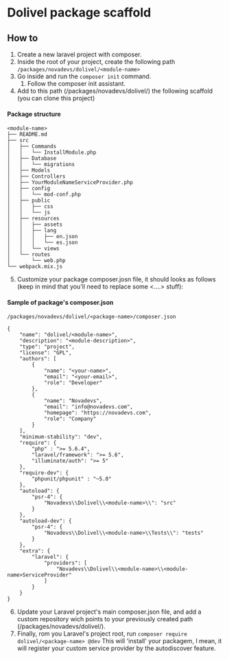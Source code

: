 Dolivel package scaffold
====

## How to
1. Create a new laravel project with composer.
2. Inside the root of your project, create the following path ```/packages/novadevs/dolivel/<module-name>```
3. Go inside and run the ```composer init``` command.
    1. Follow the composer init assistant.
4. Add to this path (/packages/novadevs/dolivel/<module-name>) the following scaffold (you can clone this project)

#### Package structure
    <module-name>
    ├── README.md
    ├── src
    │   ├── Commands
    │   │   └── InstallModule.php
    │   ├── Database
    │   │   └── migrations
    │   ├── Models
    │   ├── Controllers
    │   ├── YourModuleNameServiceProvider.php
    │   ├── config
    │   │   └── mod-conf.php
    │   ├── public
    │   │   ├── css
    │   │   └── js
    │   ├── resources
    │   │   ├── assets
    │   │   ├── lang
    │   │   │   ├── en.json
    │   │   │   └── es.json
    │   │   └── views
    │   └── routes
    │       └── web.php
    └── webpack.mix.js
5. Customize your package composer.josn file, it should looks as follows (keep in mind that you'll need to replace some <....> stuff):
 

#### Sample of package's composer.json
```/packages/novadevs/dolivel/<package-name>/composer.json```
```
{
    "name": "dolivel/<module-name>",
    "description": "<module-description>",
    "type": "project",
    "license": "GPL",
    "authors": [
        {
            "name": "<your-name>",
            "email": "<your-email>",
            "role": "Developer"
        },
        {
            "name": "Novadevs",
            "email": "info@novadevs.com",
            "homepage": "https://novadevs.com",
            "role": "Company"
        }
    ],
    "minimum-stability": "dev",
    "require": {
        "php" : ">= 5.6.4",
        "laravel/framework": ">= 5.6",
        "illuminate/auth": ">= 5"
    },
    "require-dev": {
        "phpunit/phpunit" : "~5.0"
    },
    "autoload": {
        "psr-4": {
            "Novadevs\\Dolivel\\<module-name>\\": "src"
        }
    },
    "autoload-dev": {
        "psr-4": {
            "Novadevs\\Dolivel\\<module-name>\\Tests\\": "tests"
        }
    },
    "extra": {
        "laravel": {
            "providers": [
                "Novadevs\\Dolivel\\<module-name>\\<module-name>ServiceProvider"
            ]
        }
    }
}
```
       
6. Update your Laravel project's main composer.json file, and add a custom repository wich points to your previously created path (/packages/novadevs/dolivel/<package-name>).
7. Finally, rom you Laravel's project root, run
    ```composer require dolivel/<package-name> @dev```
    This will 'install' your packagem, I mean, it will register your custom service provider by the autodiscover feature.
